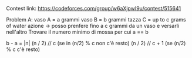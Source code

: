 Contest link: https://codeforces.com/group/w6aXjpwI9u/contest/515641 

Problem A: 
vaso A = a grammi
vaso B = b grammi 
tazza C = up to c grams of water 
azione -> posso prenfere fino a c grammi da un vaso e versarli nell'altro 
Trovare il numero minimo di mossa per cui a == b 

b - a = |n| 
(n / 2) // c (se in (n/2) % c non c'è resto)
(n / 2) // c + 1 (se (n/2) % c c'è resto)


